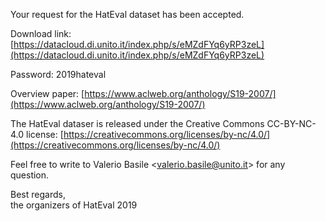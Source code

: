 Your request for the HatEval dataset has been accepted.  
  
Download link: [https://datacloud.di.unito.it/index.php/s/eMZdFYq6yRP3zeL](https://datacloud.di.unito.it/index.php/s/eMZdFYq6yRP3zeL)  
  
Password: 2019hateval  
  
Overview paper: [https://www.aclweb.org/anthology/S19-2007/](https://www.aclweb.org/anthology/S19-2007/)  
  
The HatEval dataser is released under the Creative Commons CC-BY-NC-4.0 license: [https://creativecommons.org/licenses/by-nc/4.0/](https://creativecommons.org/licenses/by-nc/4.0/)  
  
Feel free to write to Valerio Basile <[valerio.basile@unito.it](mailto:valerio.basile@unito.it)> for any question.  
  
Best regards,  
the organizers of HatEval 2019